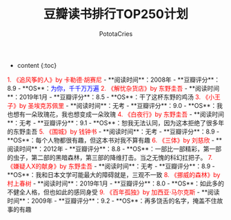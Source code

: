﻿---
layout: post
title:  "豆瓣读书排行TOP250计划"
categories: Reading
tags: 小说
author: PototaCries
---

* content
{:toc}



<font color="red"> 
1. 《追风筝的人》by 卡勒德·胡赛尼
</font>
- **阅读时间**：2008年
- **豆瓣评分**：8.9
- **OS**：<font color="blue">为你，千千万万遍</font>


<font color="red"> 
2. 《解忧杂货店》by 东野圭吾
</font>
- **阅读时间**：2019年1月
- **豆瓣评分**：8.5
- **OS**：干了这杯东野的鸡汤


<font color="red"> 
3. 《小王子》by 圣埃克苏佩里
</font>
- **阅读时间**：无考
- **豆瓣评分**：9.0
- **OS**：我也想有一朵玫瑰花，我也想变成一朵玫瑰


<font color="red"> 
4. 《白夜行》by 东野圭吾
</font>
- **阅读时间**：无考
- **豆瓣评分**：9.1
- **OS**：恕我无法认同，因为这本拒绝了很多年的东野圭吾


<font color="red"> 
5. 《围城》by 钱钟书
</font>
- **阅读时间**：无考
- **豆瓣评分**：8.9
- **OS**：每个人物都很有趣，但这本书对我不算有趣


<font color="red"> 
6. 《三体》by 刘慈欣
</font>
- **阅读时间**：2012年
- **豆瓣评分**：8.8
- **OS**：一部比一部精彩，第一部的虫子，第二部的黑暗森林，第三部的降维打击。当之无愧的科幻扛把子。


<font color="red"> 
7. 《嫌疑人X的献身》by 东野圭吾
</font>
- **阅读时间**：无考
- **豆瓣评分**：8.9
- **OS**：我和日本文学可能最大的障碍就是，三观不一致


<font color="red"> 
8. 《挪威的森林》by 村上春树
</font>
- **阅读时间**：2019年1月
- **豆瓣评分**：8.0
- **OS**：如此多的不健全人格，但也如此的感同身受


<font color="red"> 
9. 《百年孤独》by 加西亚·马尔克斯
</font>
- **阅读时间**：2009年
- **豆瓣评分**：9.2
- **OS**：再多饶舌的名字，掩盖不住故事的有趣



